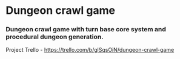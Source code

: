 # Dungeon crawl game
### Dungeon crawl game with turn base core system and procedural dungeon generation.

Project Trello - https://trello.com/b/glSqsOiN/dungeon-crawl-game
